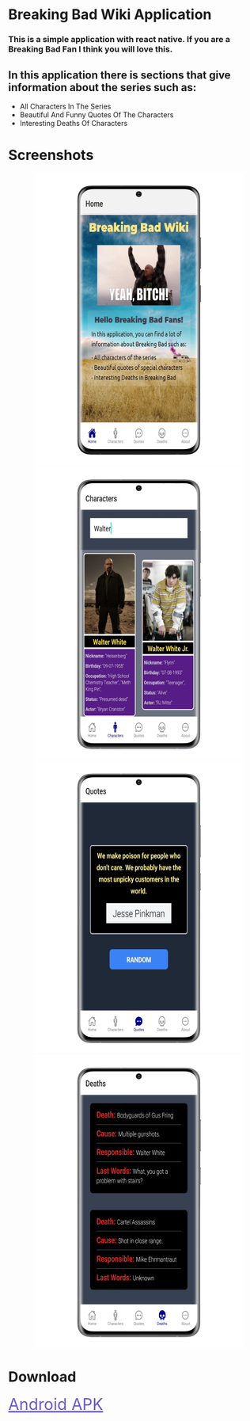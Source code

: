 <h1 style="font-weight:bold">Breaking Bad Wiki Application</h1>

<h3>This is a simple application with react native.  
If you are a Breaking Bad Fan I think you will love this.
</h3>

<h2>In this application there is sections that give information about the series such as: </h2>

<ul>
<li>All Characters In The Series</li>
<li>Beautiful And Funny Quotes Of The Characters</li>
<li>Interesting Deaths Of Characters</li>
</ul>

<h1>Screenshots</h1>
<ul style="display:flex;justify-content:center;align-items:center;flex-wrap:wrap;list-style:none;">
<li>
<img src="./Screenshots/Home%20Screen.png"/>
</li>
<li>
<img src="./Screenshots/Characters%20Screen.png"/>
</li>
<li>
<img src="./Screenshots/Quotes%20Screen.png"/>
</li>
<li>
<img src="./Screenshots/Deaths%20Screen.png"/>
</li>
</ul>

<h1>Download</h1>
<a style="color:slateblue;text-decoration:underline;font-size:2rem" href="https://drive.google.com/file/d/176Pg8E7twf0OLU2zFOlEvs7grXbaebcn/view?usp=sharing">Android APK</a>